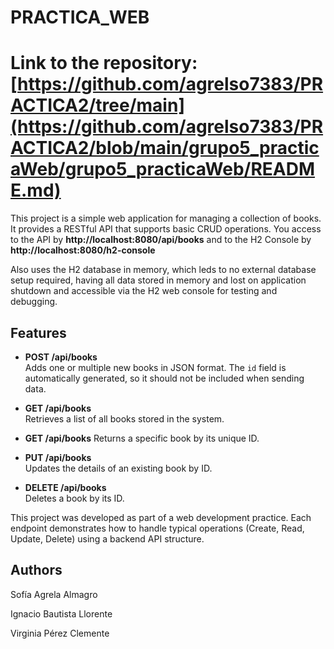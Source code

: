 # PRACTICA_WEB
# Link to the repository: [https://github.com/agrelso7383/PRACTICA2/tree/main](https://github.com/agrelso7383/PRACTICA2/blob/main/grupo5_practicaWeb/grupo5_practicaWeb/README.md)

This project is a simple web application for managing a collection of books. It provides a RESTful API that supports basic CRUD operations. You access to the API by **http://localhost:8080/api/books** and to the H2 Console by **http://localhost:8080/h2-console**

Also uses the H2 database in memory, which leds to no external database setup required, having all data stored in memory and lost on application shutdown and accessible via the H2 web console for testing and debugging.

## Features

- **POST /api/books**  
  Adds one or multiple new books in JSON format. The `id` field is automatically generated, so it should not be included when sending data.

- **GET /api/books**  
  Retrieves a list of all books stored in the system.

- **GET /api/books**
  Returns a specific book by its unique ID.

- **PUT /api/books**  
  Updates the details of an existing book by ID.

- **DELETE /api/books**  
  Deletes a book by its ID.

  
This project was developed as part of a web development practice. Each endpoint demonstrates how to handle typical operations (Create, Read, Update, Delete) using a backend API structure.

## Authors

Sofía Agrela Almagro

Ignacio Bautista Llorente

Virginia Pérez Clemente

